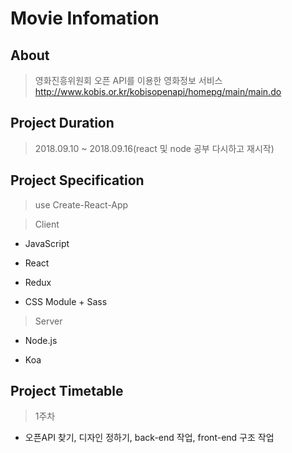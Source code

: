 # <b>Movie Infomation</b>

## <b>About</b>
> 영화진흥위원회 오픈 API를 이용한 영화정보 서비스 http://www.kobis.or.kr/kobisopenapi/homepg/main/main.do


## <b>Project Duration</b>

> 2018.09.10 ~ 2018.09.16(react 및 node 공부 다시하고 재시작)

## <b>Project Specification</b>
> use Create-React-App

> Client
  * JavaScript

  * React

  * Redux

  * CSS Module + Sass

> Server

  * Node.js

  * Koa


## <b>Project Timetable</b>

> 1주차
  * 오픈API 찾기, 디자인 정하기, back-end 작업, front-end 구조 작업